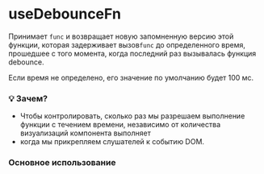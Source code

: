 # useDebounceFn

Принимает `func` и возвращает новую запомненную версию этой функции, которая задерживает вызов`func` до определенного
время, прошедшее с того момента, когда последний раз вызывалась функция debounce.

Если время не определено, его значение по умолчанию будет 100 мс.

### 💡 Зачем?

- Чтобы контролировать, сколько раз мы разрешаем выполнение функции с течением времени, независимо от количества визуализаций компонента
  выполняет
- когда мы прикрепляем слушателей к событию DOM.

### Основное использование
